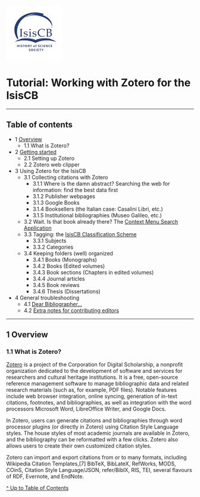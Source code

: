 [![isis bibliography logo](https://github.com/IsisCB/IsisCB-Carpentry/blob/main/media/isisCBLogoThumbnail.jpg)](https://data.isiscb.org/)
# Tutorial: Working with Zotero for the IsisCB
---

## Table of contents

* 1 [Overview](##1-Overview)
  * 1.1 What is Zotero?
* 2 [Getting started](https://docs.google.com/document/d/129xI6Vzolvi7TuFDCHYtkMj7iJMgNJAcpC6T0I6pTiM/edit)
  * 2.1 Setting up Zotero
  * 2.2 Zotero web clipper
* 3 Using Zotero for the IsisCB
  * 3.1 Collecting citations with Zotero
    * 3.1.1 Where is the damn abstract? Searching the web for information: find the best data first
    * 3.1.2 Publisher webpages
    * 3.1.3 Google Books
    * 3.1.4 Booksellers (the Italian case: Casalini Libri, etc.)
    * 3.1.5 Institutional bibliographies (Museo Galileo, etc.)
  * 3.2 Wait. Is that book already there? The [Context Menu Search Application](https://docs.google.com/document/d/1IQABETTQkOKRyRgiyX92tPYnp8ZUIe5EqjElks1dQbo/edit)
  * 3.3 Tagging: the [IsisCB Classification Scheme](https://docs.google.com/document/d/11Y8HyLSPiblrxx2yyfpx-pGBBljxpjQ4vrCxp38V70U/edit)
    * 3.3.1 Subjects
    * 3.3.2 Categories
  * 3.4 Keeping folders (well) organized
    * 3.4.1 Books (Monographs)
    * 3.4.2 Books (Edited volumes)
    * 3.4.3 Book sections (Chapters in edited volumes)
    * 3.4.4 Journal articles
    * 3.4.5 Book reviews
    * 3.4.6 Thesis (Dissertations)
* 4 General troubleshooting
  * 4.1 [Dear Bibliographer...](https://docs.google.com/document/d/1obVhg7vGgnO7Q6lFrSKrEd3_4UlvVJ4LGtZP-Q3tN4g/edit)
  * 4.2 [Extra notes for contributing editors](https://docs.google.com/document/d/0B0jCfLwcJlQrdEgzZXpqQ3c0eUxFYldhUHJpVVlvZFhKVjVZ/edit)
---

## 1 Overview
### 1.1 What is Zotero?

[Zotero](https://www.zotero.org/) is a project of the Corporation for Digital Scholarship, a nonprofit organization dedicated to the development of software and services for researchers and cultural heritage institutions. It is a free, open-source reference management software to manage bibliographic data and related research materials (such as, for example, PDF files). Notable features include web browser integration, online syncing, generation of in-text citations, footnotes, and bibliographies, as well as integration with the word processors Microsoft Word, LibreOffice Writer, and Google Docs.

In Zotero, users can generate citations and bibliographies through word processor plugins (or directly in Zotero) using Citation Style Language styles. The house styles of most academic journals are available in Zotero, and the bibliography can be reformatted with a few clicks. Zotero also allows users to create their own customized citation styles.

Zotero can import and export citations from or to many formats, including Wikipedia Citation Templates,[7] BibTeX, BibLateX, RefWorks, MODS, COinS, Citation Style Language/JSON, refer/BibIX, RIS, TEI, several flavours of RDF, Evernote, and EndNote.

[^ Up to Table of Contents](#table-of-contents)

